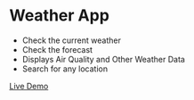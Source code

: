 # Weather App

- Check the current weather
- Check the forecast
- Displays Air Quality and Other Weather Data
- Search for any location

[Live Demo](https://darthkormit.github.io/weather-app/)
